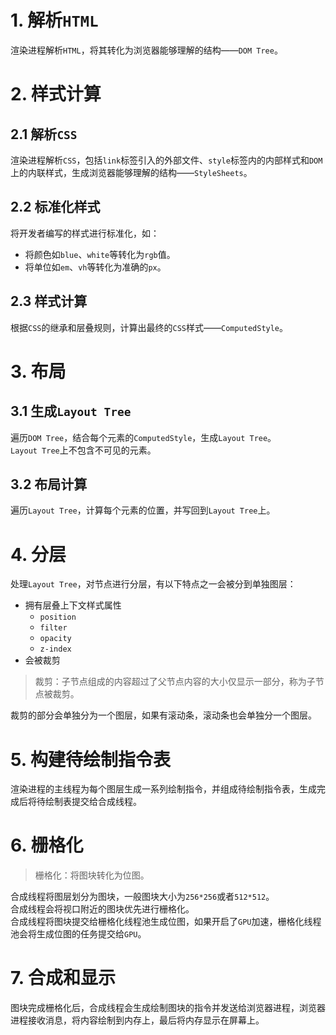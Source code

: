 # 1. 解析`HTML`
渲染进程解析`HTML`，将其转化为浏览器能够理解的结构——`DOM Tree`。
# 2. 样式计算
## 2.1 解析`CSS`
渲染进程解析`CSS`，包括`link`标签引入的外部文件、`style`标签内的内部样式和`DOM`上的内联样式，生成浏览器能够理解的结构——`StyleSheets`。  
## 2.2 标准化样式
将开发者编写的样式进行标准化，如：
* 将颜色如`blue`、`white`等转化为`rgb`值。
* 将单位如`em`、`vh`等转化为准确的`px`。
## 2.3 样式计算
根据`CSS`的继承和层叠规则，计算出最终的`CSS`样式——`ComputedStyle`。
# 3. 布局
## 3.1 生成`Layout Tree`
遍历`DOM Tree`，结合每个元素的`ComputedStyle`，生成`Layout Tree`。  
`Layout Tree`上不包含不可见的元素。
## 3.2 布局计算
遍历`Layout Tree`，计算每个元素的位置，并写回到`Layout Tree`上。
# 4. 分层
处理`Layout Tree`，对节点进行分层，有以下特点之一会被分到单独图层：
* 拥有层叠上下文样式属性
  * `position`
  * `filter`
  * `opacity`
  * `z-index` 
* 会被裁剪
> 裁剪：子节点组成的内容超过了父节点内容的大小仅显示一部分，称为子节点被裁剪。  

裁剪的部分会单独分为一个图层，如果有滚动条，滚动条也会单独分一个图层。
# 5. 构建待绘制指令表
渲染进程的主线程为每个图层生成一系列绘制指令，并组成待绘制指令表，生成完成后将待绘制表提交给合成线程。
# 6. 栅格化
> 栅格化：将图块转化为位图。  

合成线程将图层划分为图块，一般图块大小为`256*256`或者`512*512`。  
合成线程会将视口附近的图块优先进行栅格化。  
合成线程将图块提交给栅格化线程池生成位图，如果开启了`GPU`加速，栅格化线程池会将生成位图的任务提交给`GPU`。  
# 7. 合成和显示
图块完成栅格化后，合成线程会生成绘制图块的指令并发送给浏览器进程，浏览器进程接收消息，将内容绘制到内存上，最后将内存显示在屏幕上。